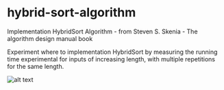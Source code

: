 # hybrid-sort-algorithm
Implementation HybridSort Algorithm - from Steven S. Skenia - The algorithm design manual book

Experiment where to implementation HybridSort by measuring the running time experimental for inputs of increasing length, with multiple repetitions for
the same length.

![alt text](https://docs.google.com/spreadsheets/d/e/2PACX-1vQSqS7chAYFrE6QcXhZuugiudJSxP7eKAYV8ig4SJ30r_E5Eccf0BTxYF5I33WNpA/pubchart?oid=1029720362&format=image)
